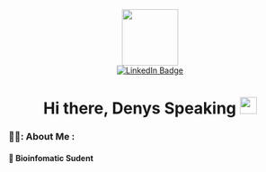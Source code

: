 <!-- ### Hi there, Denys Speaking 👋 -->
<div id="header" align="center">
  <img src="https://media.giphy.com/media/M9gbBd9nbDrOTu1Mqx/giphy.gif" width="100"/>
</div>

<div id="badges" align="center">
  <a href="https://www.linkedin.com/in/dchorny/">
  <img src="https://img.shields.io/badge/LinkedIn-blue?style=for-the-badge&logo=linkedin&logoColor=white" alt="LinkedIn Badge"/>
  </a>
</div>

<h1 align="center">
  Hi there, Denys Speaking
  <img src="https://media.giphy.com/media/hvRJCLFzcasrR4ia7z/giphy.gif" width="30px"/>
</h1>

<!-- ---  the 3 "---" creates a separator line -->

### 👨‍💻: About Me :
#### 🧬 Bioinfomatic Sudent
